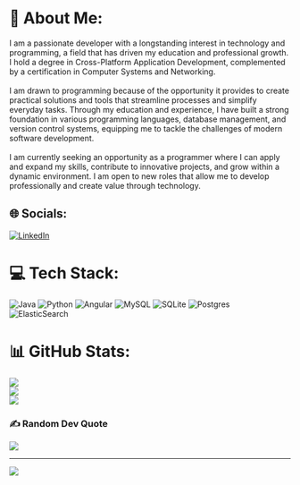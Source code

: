 # 💫 About Me:
I am a passionate developer with a longstanding interest in technology and programming, a field that has driven my education and professional growth. I hold a degree in Cross-Platform Application Development, complemented by a certification in Computer Systems and Networking.<br><br>I am drawn to programming because of the opportunity it provides to create practical solutions and tools that streamline processes and simplify everyday tasks. Through my education and experience, I have built a strong foundation in various programming languages, database management, and version control systems, equipping me to tackle the challenges of modern software development.<br><br>I am currently seeking an opportunity as a programmer where I can apply and expand my skills, contribute to innovative projects, and grow within a dynamic environment. I am open to new roles that allow me to develop professionally and create value through technology.


## 🌐 Socials:
[![LinkedIn](https://img.shields.io/badge/LinkedIn-%230077B5.svg?logo=linkedin&logoColor=white)](https://linkedin.com/in/https://www.linkedin.com/in/iamismaeldev/) 

# 💻 Tech Stack:
![Java](https://img.shields.io/badge/java-%23ED8B00.svg?style=for-the-badge&logo=openjdk&logoColor=white) ![Python](https://img.shields.io/badge/python-3670A0?style=for-the-badge&logo=python&logoColor=ffdd54) ![Angular](https://img.shields.io/badge/angular-%23DD0031.svg?style=for-the-badge&logo=angular&logoColor=white) ![MySQL](https://img.shields.io/badge/mysql-4479A1.svg?style=for-the-badge&logo=mysql&logoColor=white) ![SQLite](https://img.shields.io/badge/sqlite-%2307405e.svg?style=for-the-badge&logo=sqlite&logoColor=white) ![Postgres](https://img.shields.io/badge/postgres-%23316192.svg?style=for-the-badge&logo=postgresql&logoColor=white) ![ElasticSearch](https://img.shields.io/badge/-ElasticSearch-005571?style=for-the-badge&logo=elasticsearch)
# 📊 GitHub Stats:
![](https://github-readme-stats.vercel.app/api?username=IamIsmaelDev&theme=dark&hide_border=false&include_all_commits=false&count_private=false)<br/>
![](https://github-readme-streak-stats.herokuapp.com/?user=IamIsmaelDev&theme=dark&hide_border=false)<br/>
![](https://github-readme-stats.vercel.app/api/top-langs/?username=IamIsmaelDev&theme=dark&hide_border=false&include_all_commits=false&count_private=false&layout=compact)

### ✍️ Random Dev Quote
![](https://quotes-github-readme.vercel.app/api?type=horizontal&theme=radical)

---
[![](https://visitcount.itsvg.in/api?id=IamIsmaelDev&icon=1&color=5)](https://visitcount.itsvg.in)

<!-- Proudly created with GPRM ( https://gprm.itsvg.in ) -->
